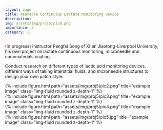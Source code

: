 ```yaml
---
layout: page
title: Wearable Continuous Lactate Monitoring Device
description:
img: assets/img/proj5/pic0.png
importance: 2
category: ⚝
---
```


(In progress) Instructor Pengfei Song of Xi'an Jiaotong-Liverpool University, his own project on lactate continuous monitoring, microneedle and nanomaterials coating.

Conduct research on different types of lactic acid monitoring devices, different ways of taking interstitial fluids, and microneedle structures to design your own patch style.
<div class="row">
    <div class="col-sm mt-3 mt-md-0">
        {% include figure.html path="assets/img/proj5/pic2.png" title="example image" class="img-fluid rounded z-depth-1" %}
    </div>
    <div class="col-sm mt-3 mt-md-0">
        {% include figure.html path="assets/img/proj5/pic3.png" title="example image" class="img-fluid rounded z-depth-1" %}
    </div>
    <div class="col-sm mt-3 mt-md-0">
        {% include figure.html path="assets/img/proj5/pic4.png" title="example image" class="img-fluid rounded z-depth-1" %}
    </div>
</div>
<div class="caption">
</div>

<div class="row">
    <div class="col-sm mt-3 mt-md-0">
        {% include figure.html path="assets/img/proj5/pic5.jpg" title="example image" class="img-fluid rounded z-depth-1" %}
    </div>
</div>
<div class="caption">
</div>